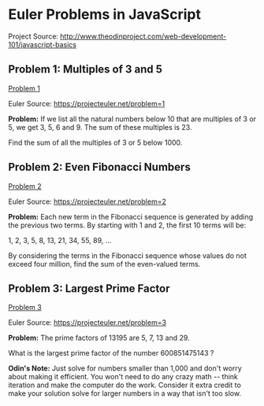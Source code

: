 # Euler Problems in JavaScript

Project Source: http://www.theodinproject.com/web-development-101/javascript-basics

## Problem 1: Multiples of 3 and 5

[Problem 1](https://github.com/craftykate/odin-project/blob/master/ch02_euler_in_javascript/problem_1.js)

Euler Source: https://projecteuler.net/problem=1

**Problem:** If we list all the natural numbers below 10 that are multiples of 3 or 5, we get 3, 5, 6 and 9. The sum of these multiples is 23.

Find the sum of all the multiples of 3 or 5 below 1000.

## Problem 2: Even Fibonacci Numbers

[Problem 2](https://github.com/craftykate/odin-project/blob/master/ch02_euler_in_javascript/problem_2.js)

Euler Source: https://projecteuler.net/problem=2

**Problem:** Each new term in the Fibonacci sequence is generated by adding the previous two terms. By starting with 1 and 2, the first 10 terms will be:

1, 2, 3, 5, 8, 13, 21, 34, 55, 89, ...

By considering the terms in the Fibonacci sequence whose values do not exceed four million, find the sum of the even-valued terms.

## Problem 3: Largest Prime Factor

[Problem 3](https://github.com/craftykate/odin-project/blob/master/ch02_euler_in_javascript/problem_3.js)

Euler Source: https://projecteuler.net/problem=3

**Problem:** The prime factors of 13195 are 5, 7, 13 and 29.

What is the largest prime factor of the number 600851475143 ?

**Odin's Note:** Just solve for numbers smaller than 1,000 and don't worry about making it efficient. You won't need to do any crazy math -- think iteration and make the computer do the work. Consider it extra credit to make your solution solve for larger numbers in a way that isn't too slow.